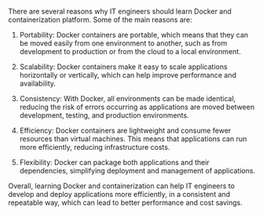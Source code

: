 There are several reasons why IT engineers should learn Docker and containerization platform. Some of the main reasons are:

1. Portability: Docker containers are portable, which means that they can be moved easily from one environment to another, such as from development to production or from the cloud to a local environment.

2. Scalability: Docker containers make it easy to scale applications horizontally or vertically, which can help improve performance and availability.

3. Consistency: With Docker, all environments can be made identical, reducing the risk of errors occurring as applications are moved between development, testing, and production environments.

4. Efficiency: Docker containers are lightweight and consume fewer resources than virtual machines. This means that applications can run more efficiently, reducing infrastructure costs.

5. Flexibility: Docker can package both applications and their dependencies, simplifying deployment and management of applications.

Overall, learning Docker and containerization can help IT engineers to develop and deploy applications more efficiently, in a consistent and repeatable way, which can lead to better performance and cost savings.
